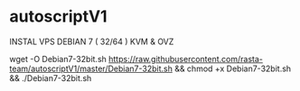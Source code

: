 # autoscriptV1

INSTAL VPS DEBIAN 7 ( 32/64 ) KVM & OVZ

wget -O Debian7-32bit.sh https://raw.githubusercontent.com/rasta-team/autoscriptV1/master/Debian7-32bit.sh && chmod +x Debian7-32bit.sh && ./Debian7-32bit.sh
